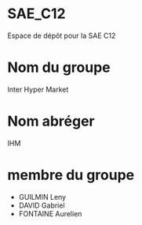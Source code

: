 # SAE_C12
Espace de dépôt pour la SAE C12
# Nom du groupe
Inter Hyper Market
# Nom abréger
IHM
# membre du groupe
- GUILMIN Leny
- DAVID Gabriel
- FONTAINE Aurelien
